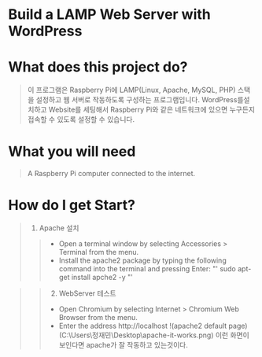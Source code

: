 # Build a LAMP Web Server with WordPress

# What does this project do?
>이 프로그램은 Raspberry Pi에 LAMP(Linux, Apache, MySQL, PHP) 스택을 설정하고 웹 서버로 작동하도록 구성하는 프로그램입니다. WordPress를설치하고 Website를 세팅해서 Raspberry Pi와 같은 네트워크에 있으면 누구든지 접속할 수 있도록 설정할 수 있습니다. 

# What you will need
>A Raspberry Pi computer connected to the internet.

# How do I get Start?
>1. Apache 설치
>>+ Open a terminal window by selecting Accessories > Terminal from the menu.
>>+ Install the apache2 package by typing the following command into the terminal and pressing Enter:
>>"'
sudo apt-get install apche2 -y
"'

>>2. WebServer 테스트
>>+ Open Chromium by selecting Internet > Chromium Web Browser from the menu.
>>+ Enter the address http://localhost
!(apache2 default page)(C:\Users\정재민\Desktop\apache-it-works.png)
>> 이런 화면이 보인다면 apache가 잘 작동하고 있는것이다.

